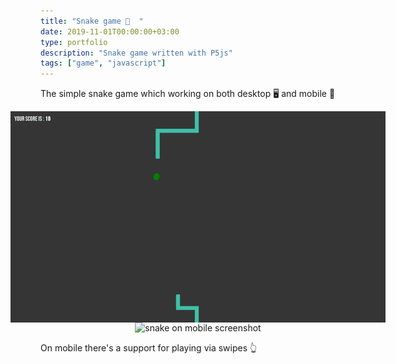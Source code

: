 ```yaml
---
title: "Snake game 🐍  "
date: 2019-11-01T00:00:00+03:00
type: portfolio
description: "Snake game written with P5js"
tags: ["game", "javascript"]
---
```


The simple snake game which working on both desktop 🖥 and mobile 📲


<div class="with-images" style="display: flex; flex-wrap: wrap; justify-content: center;" >
<img src="./snake-desktop.png"style="max-width: 600px; height: max-content;"  alt="snake on desktop screenshot">
<img src="./snake-mobile.png" style="max-width: 250px" alt="snake on mobile screenshot">
</div>

On mobile there's a support for playing via swipes 👆

